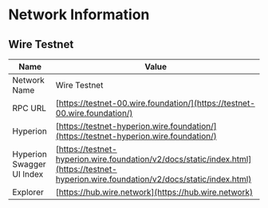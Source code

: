 # Network Information

## Wire Testnet

| **Name**         | **Value**                         |
|------------------|-----------------------------------|
| Network Name     | Wire Testnet                     |
| RPC URL          | [https://testnet-00.wire.foundation/](https://testnet-00.wire.foundation/) |
| Hyperion         | [https://testnet-hyperion.wire.foundation/](https://testnet-hyperion.wire.foundation/) |
| Hyperion Swagger UI Index | [https://testnet-hyperion.wire.foundation/v2/docs/static/index.html](https://testnet-hyperion.wire.foundation/v2/docs/static/index.html)
| Explorer         | [https://hub.wire.network](https://hub.wire.network) |

